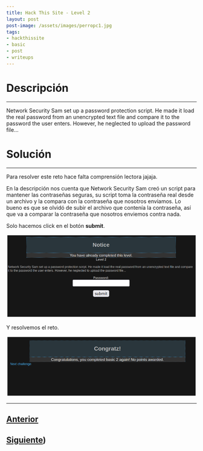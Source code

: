 ```yaml
---
title: Hack This Site - Level 2
layout: post
post-image: /assets/images/perropc1.jpg 
tags:
- hackthissite
- basic
- post
- writeups
---
```

# Descripción
---

Network Security Sam set up a password protection script. He made it load the real password from an unencrypted text file and compare it to the password the user enters. However, he neglected to upload the password file...


# Solución
---

Para resolver este reto hace falta comprensión lectora jajaja. 

En la descripción nos cuenta que Network Security Sam creó un script para mantener las contraseñas seguras, su script toma la contraseña real desde un archivo y la compara con la contraseña que nosotros enviamos. Lo bueno es que se olvidó de subir el archivo que contenía la contraseña, así que va a comparar la contraseña que nosotros enviemos contra nada.

Solo hacemos click en el botón **submit**.

![](/assets/images/images-hts-basic/level2-1.png)

Y resolvemos el reto.

![](/assets/images/images-hts-basic/level2-2.png)

---


## [Anterior](/blog/Level-1(the-idiot-test))
## [Siguiente](/blog/Level-3))